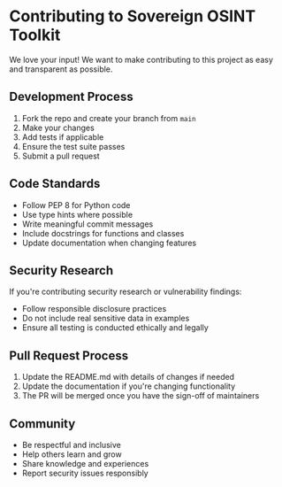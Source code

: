 # Contributing to Sovereign OSINT Toolkit

We love your input! We want to make contributing to this project as easy and transparent as possible.

## Development Process

1. Fork the repo and create your branch from `main`
2. Make your changes
3. Add tests if applicable
4. Ensure the test suite passes
5. Submit a pull request

## Code Standards

- Follow PEP 8 for Python code
- Use type hints where possible
- Write meaningful commit messages
- Include docstrings for functions and classes
- Update documentation when changing features

## Security Research

If you're contributing security research or vulnerability findings:
- Follow responsible disclosure practices
- Do not include real sensitive data in examples
- Ensure all testing is conducted ethically and legally

## Pull Request Process

1. Update the README.md with details of changes if needed
2. Update the documentation if you're changing functionality
3. The PR will be merged once you have the sign-off of maintainers

## Community

- Be respectful and inclusive
- Help others learn and grow
- Share knowledge and experiences
- Report security issues responsibly
